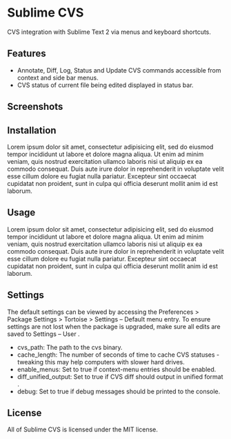 Sublime CVS
============
CVS integration with Sublime Text 2 via menus and keyboard shortcuts.

Features
--------
- Annotate, Diff, Log, Status and Update CVS commands accessible from context and side bar menus.
- CVS status of current file being edited displayed in status bar.

Screenshots
-----------

Installation
------------
Lorem ipsum dolor sit amet, consectetur adipisicing elit, sed do eiusmod tempor incididunt ut labore et dolore magna aliqua. Ut enim ad minim veniam, quis nostrud exercitation ullamco laboris nisi ut aliquip ex ea commodo consequat. Duis aute irure dolor in reprehenderit in voluptate velit esse cillum dolore eu fugiat nulla pariatur. Excepteur sint occaecat cupidatat non proident, sunt in culpa qui officia deserunt mollit anim id est laborum.

Usage
-----
Lorem ipsum dolor sit amet, consectetur adipisicing elit, sed do eiusmod tempor incididunt ut labore et dolore magna aliqua. Ut enim ad minim veniam, quis nostrud exercitation ullamco laboris nisi ut aliquip ex ea commodo consequat. Duis aute irure dolor in reprehenderit in voluptate velit esse cillum dolore eu fugiat nulla pariatur. Excepteur sint occaecat cupidatat non proident, sunt in culpa qui officia deserunt mollit anim id est laborum.

Settings
--------
The default settings can be viewed by accessing the Preferences > Package Settings > Tortoise > Settings – Default menu entry. To ensure settings are not lost when the package is upgraded, make sure all edits are saved to Settings – User .

- cvs_path: The path to the cvs binary.
- cache_length: The number of seconds of time to cache CVS statuses - tweaking this may help computers with slower hard drives.
- enable_menus: Set to true if context-menu entries should be enabled.
- diff_unified_output: Set to true if CVS diff should output in unified format .
- debug: Set to true if debug messages should be printed to the console.

License
-------
All of Sublime CVS is licensed under the MIT license.
